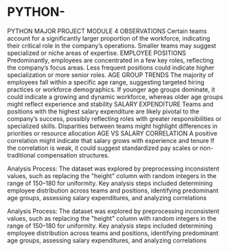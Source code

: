 # PYTHON-
PYTHON MAJOR PROJECT MODULE 4 
OBSERVATIONS
Certain teams account for a significantly larger proportion of the workforce, indicating their critical role in the company’s operations.
Smaller teams may suggest specialized or niche areas of expertise.
EMPLOYEE POSITIONS
Predominantly, employees are concentrated in a few key roles, reflecting the company’s focus areas.
Less frequent positions could indicate higher specialization or more senior roles.
AGE GROUP TRENDS
The majority of employees fall within a specific age range, suggesting targeted hiring practices or workforce demographics.
If younger age groups dominate, it could indicate a growing and dynamic workforce, whereas older age groups might reflect experience and stability
SALARY EXPENDITURE
Teams and positions with the highest salary expenditure are likely pivotal to the company’s success, possibly reflecting roles with greater responsibilities or specialized skills.
Disparities between teams might highlight differences in priorities or resource allocation
AGE VS SALARY CORRELATION
A positive correlation might indicate that salary grows with experience and tenure
If the correlation is weak, it could suggest standardized pay scales or non-traditional compensation structures.

Analysis Process: The dataset was explored by preprocessing inconsistent values, such as replacing the "height" column with random integers in the range of 150–180 for uniformity. Key analysis steps included determining employee distribution across teams and positions, identifying predominant age groups, assessing salary expenditures, and analyzing correlations 

Analysis Process: The dataset was explored by preprocessing inconsistent values, such as replacing the "height" column with random integers in the range of 150–180 for uniformity. Key analysis steps included determining employee distribution across teams and positions, identifying predominant age groups, assessing salary expenditures, and analyzing correlations 

